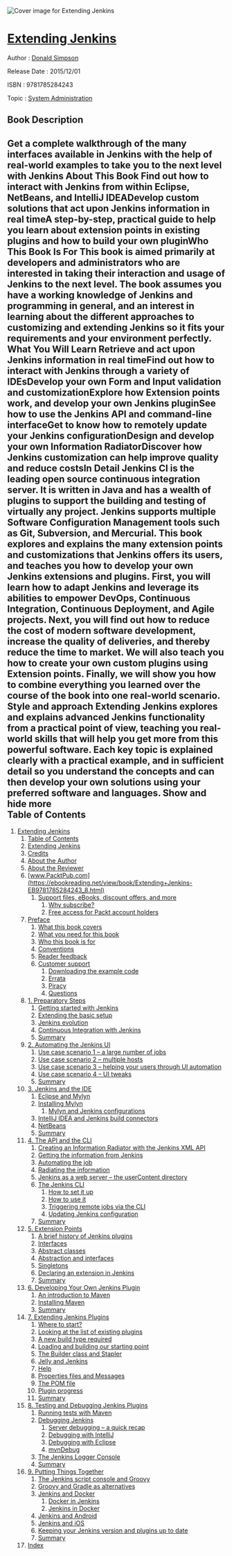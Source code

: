 ![Cover image for Extending Jenkins](https://imgdetail.ebookreading.net/cover/cover/system_admin/EB9781785284243.jpg)

[Extending Jenkins](https://ebookreading.net/view/book/Extending+Jenkins-EB9781785284243_1.html "Extending Jenkins")
====================================================================================================================

Author : [Donald Simpson](https://ebookreading.net/search/author/Donald+Simpson)

Release Date : 2015/12/01

ISBN : 9781785284243

Topic : [System Administration](https://ebookreading.net/search/category/system-administration)

Book Description
-----------------

 Get a complete walkthrough of the many interfaces available in Jenkins with the help of real-world examples to take you to the next level with Jenkins
About This Book
Find out how to interact with Jenkins from within Eclipse, NetBeans, and IntelliJ IDEADevelop custom solutions that act upon Jenkins information in real timeA step-by-step, practical guide to help you learn about extension points in existing plugins and how to build your own pluginWho This Book Is For
This book is aimed primarily at developers and administrators who are interested in taking their interaction and usage of Jenkins to the next level.
 The book assumes you have a working knowledge of Jenkins and programming in general, and an interest in learning about the different approaches to customizing and extending Jenkins so it fits your requirements and your environment perfectly.
What You Will Learn
Retrieve and act upon Jenkins information in real timeFind out how to interact with Jenkins through a variety of IDEsDevelop your own Form and Input validation and customizationExplore how Extension points work, and develop your own Jenkins pluginSee how to use the Jenkins API and command-line interfaceGet to know how to remotely update your Jenkins configurationDesign and develop your own Information RadiatorDiscover how Jenkins customization can help improve quality and reduce costsIn Detail
Jenkins CI is the leading open source continuous integration server. It is written in Java and has a wealth of plugins to support the building and testing of virtually any project. Jenkins supports multiple Software Configuration Management tools such as Git, Subversion, and Mercurial.
 This book explores and explains the many extension points and customizations that Jenkins offers its users, and teaches you how to develop your own Jenkins extensions and plugins.
First, you will learn how to adapt Jenkins and leverage its abilities to empower DevOps, Continuous Integration, Continuous Deployment, and Agile projects. Next, you will find out how to reduce the cost of modern software development, increase the quality of deliveries, and thereby reduce the time to market. We will also teach you how to create your own custom plugins using Extension points.
Finally, we will show you how to combine everything you learned over the course of the book into one real-world scenario.
Style and approach 
Extending Jenkins explores and explains advanced Jenkins functionality from a practical point of view, teaching you real-world skills that will help you get more from this powerful software. Each key topic is explained clearly with a practical example, and in sufficient detail so you understand the concepts and can then develop your own solutions using your preferred software and languages.
        Show and hide more                
Table of Contents
-----------------

1. [Extending Jenkins](https://ebookreading.net/view/book/Extending+Jenkins-EB9781785284243_3.html)
    1. [Table of Contents](https://ebookreading.net/view/book/Extending+Jenkins-EB9781785284243_2.html)
    1. [Extending Jenkins](https://ebookreading.net/view/book/Extending+Jenkins-EB9781785284243_4.html)
    1. [Credits](https://ebookreading.net/view/book/Extending+Jenkins-EB9781785284243_5.html)
    1. [About the Author](https://ebookreading.net/view/book/Extending+Jenkins-EB9781785284243_6.html)
    1. [About the Reviewer](https://ebookreading.net/view/book/Extending+Jenkins-EB9781785284243_7.html)
    1. [www.PacktPub.com](https://ebookreading.net/view/book/Extending+Jenkins-EB9781785284243_8.html)
        1. [Support files, eBooks, discount offers, and more](https://ebookreading.net/view/book/Extending+Jenkins-EB9781785284243_8.html#ch00lvl1sec01)
            1. [Why subscribe?](https://ebookreading.net/view/book/Extending+Jenkins-EB9781785284243_8.html#ch00lvl2sec01)
            1. [Free access for Packt account holders](https://ebookreading.net/view/book/Extending+Jenkins-EB9781785284243_8.html#ch00lvl2sec02)
    1. [Preface](https://ebookreading.net/view/book/Extending+Jenkins-EB9781785284243_9.html)
        1. [What this book covers](https://ebookreading.net/view/book/Extending+Jenkins-EB9781785284243_9.html#ch00lvl1sec02)
        1. [What you need for this book](https://ebookreading.net/view/book/Extending+Jenkins-EB9781785284243_10.html)
        1. [Who this book is for](https://ebookreading.net/view/book/Extending+Jenkins-EB9781785284243_11.html)
        1. [Conventions](https://ebookreading.net/view/book/Extending+Jenkins-EB9781785284243_12.html)
        1. [Reader feedback](https://ebookreading.net/view/book/Extending+Jenkins-EB9781785284243_13.html)
        1. [Customer support](https://ebookreading.net/view/book/Extending+Jenkins-EB9781785284243_14.html)
            1. [Downloading the example code](https://ebookreading.net/view/book/Extending+Jenkins-EB9781785284243_14.html#ch00lvl2sec03)
            1. [Errata](https://ebookreading.net/view/book/Extending+Jenkins-EB9781785284243_14.html#ch00lvl2sec04)
            1. [Piracy](https://ebookreading.net/view/book/Extending+Jenkins-EB9781785284243_14.html#ch00lvl2sec05)
            1. [Questions](https://ebookreading.net/view/book/Extending+Jenkins-EB9781785284243_14.html#ch00lvl2sec06)
    1. [1. Preparatory Steps](https://ebookreading.net/view/book/Extending+Jenkins-EB9781785284243_15.html)
        1. [Getting started with Jenkins](https://ebookreading.net/view/book/Extending+Jenkins-EB9781785284243_15.html#ch01lvl1sec08)
        1. [Extending the basic setup](https://ebookreading.net/view/book/Extending+Jenkins-EB9781785284243_16.html)
        1. [Jenkins evolution](https://ebookreading.net/view/book/Extending+Jenkins-EB9781785284243_17.html)
        1. [Continuous Integration with Jenkins](https://ebookreading.net/view/book/Extending+Jenkins-EB9781785284243_18.html)
        1. [Summary](https://ebookreading.net/view/book/Extending+Jenkins-EB9781785284243_19.html)
    1. [2. Automating the Jenkins UI](https://ebookreading.net/view/book/Extending+Jenkins-EB9781785284243_20.html)
        1. [Use case scenario 1 – a large number of jobs](https://ebookreading.net/view/book/Extending+Jenkins-EB9781785284243_20.html#ch02lvl1sec13)
        1. [Use case scenario 2 – multiple hosts](https://ebookreading.net/view/book/Extending+Jenkins-EB9781785284243_21.html)
        1. [Use case scenario 3 – helping your users through UI automation](https://ebookreading.net/view/book/Extending+Jenkins-EB9781785284243_22.html)
        1. [Use case scenario 4 – UI tweaks](https://ebookreading.net/view/book/Extending+Jenkins-EB9781785284243_23.html)
        1. [Summary](https://ebookreading.net/view/book/Extending+Jenkins-EB9781785284243_24.html)
    1. [3. Jenkins and the IDE](https://ebookreading.net/view/book/Extending+Jenkins-EB9781785284243_25.html)
        1. [Eclipse and Mylyn](https://ebookreading.net/view/book/Extending+Jenkins-EB9781785284243_25.html#ch03lvl1sec18)
        1. [Installing Mylyn](https://ebookreading.net/view/book/Extending+Jenkins-EB9781785284243_26.html)
            1. [Mylyn and Jenkins configurations](https://ebookreading.net/view/book/Extending+Jenkins-EB9781785284243_26.html#ch03lvl2sec07)
        1. [IntelliJ IDEA and Jenkins build connectors](https://ebookreading.net/view/book/Extending+Jenkins-EB9781785284243_27.html)
        1. [NetBeans](https://ebookreading.net/view/book/Extending+Jenkins-EB9781785284243_28.html)
        1. [Summary](https://ebookreading.net/view/book/Extending+Jenkins-EB9781785284243_29.html)
    1. [4. The API and the CLI](https://ebookreading.net/view/book/Extending+Jenkins-EB9781785284243_30.html)
        1. [Creating an Information Radiator with the Jenkins XML API](https://ebookreading.net/view/book/Extending+Jenkins-EB9781785284243_30.html#ch04lvl1sec23)
        1. [Getting the information from Jenkins](https://ebookreading.net/view/book/Extending+Jenkins-EB9781785284243_31.html)
        1. [Automating the job](https://ebookreading.net/view/book/Extending+Jenkins-EB9781785284243_32.html)
        1. [Radiating the information](https://ebookreading.net/view/book/Extending+Jenkins-EB9781785284243_33.html)
        1. [Jenkins as a web server – the userContent directory](https://ebookreading.net/view/book/Extending+Jenkins-EB9781785284243_34.html)
        1. [The Jenkins CLI](https://ebookreading.net/view/book/Extending+Jenkins-EB9781785284243_35.html)
            1. [How to set it up](https://ebookreading.net/view/book/Extending+Jenkins-EB9781785284243_35.html#ch04lvl2sec08)
            1. [How to use it](https://ebookreading.net/view/book/Extending+Jenkins-EB9781785284243_35.html#ch04lvl2sec09)
            1. [Triggering remote jobs via the CLI](https://ebookreading.net/view/book/Extending+Jenkins-EB9781785284243_35.html#ch04lvl2sec10)
            1. [Updating Jenkins configuration](https://ebookreading.net/view/book/Extending+Jenkins-EB9781785284243_35.html#ch04lvl2sec11)
        1. [Summary](https://ebookreading.net/view/book/Extending+Jenkins-EB9781785284243_36.html)
    1. [5. Extension Points](https://ebookreading.net/view/book/Extending+Jenkins-EB9781785284243_37.html)
        1. [A brief history of Jenkins plugins](https://ebookreading.net/view/book/Extending+Jenkins-EB9781785284243_37.html#ch05lvl1sec30)
        1. [Interfaces](https://ebookreading.net/view/book/Extending+Jenkins-EB9781785284243_38.html)
        1. [Abstract classes](https://ebookreading.net/view/book/Extending+Jenkins-EB9781785284243_39.html)
        1. [Abstraction and interfaces](https://ebookreading.net/view/book/Extending+Jenkins-EB9781785284243_40.html)
        1. [Singletons](https://ebookreading.net/view/book/Extending+Jenkins-EB9781785284243_41.html)
        1. [Declaring an extension in Jenkins](https://ebookreading.net/view/book/Extending+Jenkins-EB9781785284243_42.html)
        1. [Summary](https://ebookreading.net/view/book/Extending+Jenkins-EB9781785284243_43.html)
    1. [6. Developing Your Own Jenkins Plugin](https://ebookreading.net/view/book/Extending+Jenkins-EB9781785284243_44.html)
        1. [An introduction to Maven](https://ebookreading.net/view/book/Extending+Jenkins-EB9781785284243_44.html#ch06lvl1sec37)
        1. [Installing Maven](https://ebookreading.net/view/book/Extending+Jenkins-EB9781785284243_45.html)
        1. [Summary](https://ebookreading.net/view/book/Extending+Jenkins-EB9781785284243_46.html)
    1. [7. Extending Jenkins Plugins](https://ebookreading.net/view/book/Extending+Jenkins-EB9781785284243_47.html)
        1. [Where to start?](https://ebookreading.net/view/book/Extending+Jenkins-EB9781785284243_47.html#ch07lvl1sec40)
        1. [Looking at the list of existing plugins](https://ebookreading.net/view/book/Extending+Jenkins-EB9781785284243_48.html)
        1. [A new build type required](https://ebookreading.net/view/book/Extending+Jenkins-EB9781785284243_49.html)
        1. [Loading and building our starting point](https://ebookreading.net/view/book/Extending+Jenkins-EB9781785284243_50.html)
        1. [The Builder class and Stapler](https://ebookreading.net/view/book/Extending+Jenkins-EB9781785284243_51.html)
        1. [Jelly and Jenkins](https://ebookreading.net/view/book/Extending+Jenkins-EB9781785284243_52.html)
        1. [Help](https://ebookreading.net/view/book/Extending+Jenkins-EB9781785284243_53.html)
        1. [Properties files and Messages](https://ebookreading.net/view/book/Extending+Jenkins-EB9781785284243_54.html)
        1. [The POM file](https://ebookreading.net/view/book/Extending+Jenkins-EB9781785284243_55.html)
        1. [Plugin progress](https://ebookreading.net/view/book/Extending+Jenkins-EB9781785284243_56.html)
        1. [Summary](https://ebookreading.net/view/book/Extending+Jenkins-EB9781785284243_57.html)
    1. [8. Testing and Debugging Jenkins Plugins](https://ebookreading.net/view/book/Extending+Jenkins-EB9781785284243_58.html)
        1. [Running tests with Maven](https://ebookreading.net/view/book/Extending+Jenkins-EB9781785284243_58.html#ch08lvl1sec51)
        1. [Debugging Jenkins](https://ebookreading.net/view/book/Extending+Jenkins-EB9781785284243_59.html)
            1. [Server debugging – a quick recap](https://ebookreading.net/view/book/Extending+Jenkins-EB9781785284243_59.html#ch08lvl2sec12)
            1. [Debugging with IntelliJ](https://ebookreading.net/view/book/Extending+Jenkins-EB9781785284243_59.html#ch08lvl2sec13)
            1. [Debugging with Eclipse](https://ebookreading.net/view/book/Extending+Jenkins-EB9781785284243_59.html#ch08lvl2sec14)
            1. [mvnDebug](https://ebookreading.net/view/book/Extending+Jenkins-EB9781785284243_59.html#ch08lvl2sec15)
        1. [The Jenkins Logger Console](https://ebookreading.net/view/book/Extending+Jenkins-EB9781785284243_60.html)
        1. [Summary](https://ebookreading.net/view/book/Extending+Jenkins-EB9781785284243_61.html)
    1. [9. Putting Things Together](https://ebookreading.net/view/book/Extending+Jenkins-EB9781785284243_62.html)
        1. [The Jenkins script console and Groovy](https://ebookreading.net/view/book/Extending+Jenkins-EB9781785284243_62.html#ch09lvl1sec55)
        1. [Groovy and Gradle as alternatives](https://ebookreading.net/view/book/Extending+Jenkins-EB9781785284243_63.html)
        1. [Jenkins and Docker](https://ebookreading.net/view/book/Extending+Jenkins-EB9781785284243_64.html)
            1. [Docker in Jenkins](https://ebookreading.net/view/book/Extending+Jenkins-EB9781785284243_64.html#ch09lvl2sec16)
            1. [Jenkins in Docker](https://ebookreading.net/view/book/Extending+Jenkins-EB9781785284243_64.html#ch09lvl2sec17)
        1. [Jenkins and Android](https://ebookreading.net/view/book/Extending+Jenkins-EB9781785284243_65.html)
        1. [Jenkins and iOS](https://ebookreading.net/view/book/Extending+Jenkins-EB9781785284243_66.html)
        1. [Keeping your Jenkins version and plugins up to date](https://ebookreading.net/view/book/Extending+Jenkins-EB9781785284243_67.html)
        1. [Summary](https://ebookreading.net/view/book/Extending+Jenkins-EB9781785284243_68.html)
    1. [Index](https://ebookreading.net/view/book/Extending+Jenkins-EB9781785284243_69.html)
